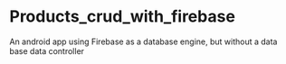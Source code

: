 # Products_crud_with_firebase
An android app using Firebase as a database engine, but without a data base data controller
